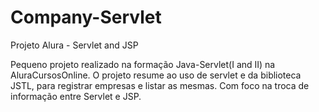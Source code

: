 # Company-Servlet
Projeto Alura - Servlet and JSP

  Pequeno projeto realizado na formação Java-Servlet(I and II) na AluraCursosOnline.
  O projeto resume ao  uso de servlet e da biblioteca JSTL, para registrar empresas e listar as mesmas. Com foco na troca de informação entre Servlet e JSP.
